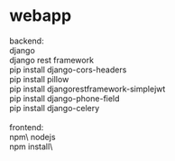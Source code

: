 # webapp
backend:\
django \
django rest framework\
pip install django-cors-headers\
pip install pillow\
pip install djangorestframework-simplejwt\
pip install django-phone-field\
pip install django-celery\
\
frontend:\
npm\ 
nodejs\
npm install\




